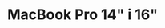 ---
title: MacBook Pro 14" i 16"
category: ['MackBook']
thumbnail: /assets/img/services/mackbook-pro-14-16.png
instalacja_systemu: do ustalenia telefonicznie
wymiana_dysku_twardego: do ustalenia telefonicznie
wymiana_matrycy: do ustalenia telefonicznie
wymiana_obudowy: do ustalenia telefonicznie
wymiana_touch_pad: do ustalenia telefonicznie
wymiana_klawiatury: do ustalenia telefonicznie
wymiana_ukladu_graficznego: 395 zł
---